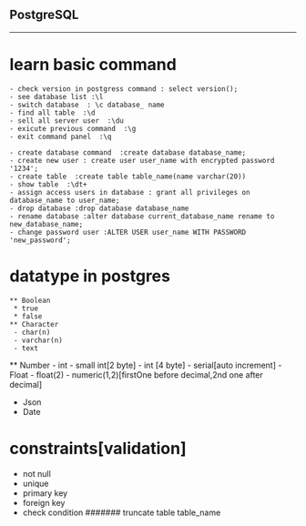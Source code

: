 
## PostgreSQL
----------------------------------------------
# learn basic command
    - check version in postgress command : select version();
    - see database list :\l
    - switch database  : \c database_ name 
    - find all table  :\d 
    - sell all server user  :\du 
    - exicute previous command  :\g 
    - exit command panel  :\q 
 
    - create database command  :create database database_name; 
    - create new user : create user user_name with encrypted password '1234'; 
    - create table  :create table table_name(name varchar(20)) 
    - show table  :\dt+ 
    - assign access users in database : grant all privileges on database_name to user_name; 
    - drop database :drop database database_name 
    - rename database :alter database current_database_name rename to new_database_name; 
    - change password user :ALTER USER user_name WITH PASSWORD 'new_password'; 
   # datatype in postgres
    ** Boolean
     * true
     * false
    ** Character
     - char(n)
     - varchar(n)
     - text
   ** Number
     - int
       - small int[2 byte]
       - int [4 byte]
       - serial[auto increment]
     - Float
       - float(2)
       - numeric(1,2)[firstOne before decimal,2nd one after decimal]
   * Json
   * Date


 # constraints[validation]
  - not null
  - unique
  - primary key
  - foreign key
  - check condition
#######
truncate table table_name


  